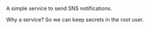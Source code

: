 A simple service to send SNS notifications.

Why a service? So we can keep secrets in the root user.
